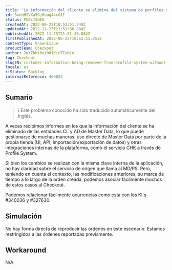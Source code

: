 ```yaml
---
title: 'La información del cliente se elimina del sistema de perfiles sin una razón clara'
id: 3xnhH9VXa5Gj0oag44cG1I
status: PUBLISHED
createdAt: 2022-06-25T10:53:51.548Z
updatedAt: 2022-11-25T21:51:36.884Z
publishedAt: 2022-11-25T21:51:36.884Z
firstPublishedAt: 2022-06-25T10:53:51.851Z
contentType: knownIssue
productTeam: Checkout
author: 2mXZkbi0oi061KicTExNjo
tag: Checkout
slugEN: customer-information-being-removed-from-profile-system-without-clear-reason
locale: es
kiStatus: Backlog
internalReference: 469823
---
```


## Sumario

>ℹ️ Este problema conocido ha sido traducido automáticamente del inglés.


A veces recibimos informes en los que la información del cliente se ha eliminado de las entidades CL y AD de Master Data, lo que puede gestionarse de muchas maneras: uso directo de Master Data por parte de la propia tienda (UI, API, importación/exportación de datos) y otras integraciones internas de la plataforma, como el servicio CHK a través de Profile System.

Si bien los cambios se realizan con la misma clave interna de la aplicación, no hay claridad sobre el servicio de origen que llama al MD/PS. Pero, teniendo en cuenta el contexto, las modificaciones anteriores, su marca de tiempo a lo largo de la orden creada, podemos asociar fácilmente muchos de estos casos al Checkout.

Podemos relacionar fácilmente ocurrencias como esta con los KI's #340036 y #327630.



## Simulación


No hay forma directa de reproducir las órdenes en este escenario. Estamos restringidos a las órdenes reportadas previamente.



## Workaround


N/A

